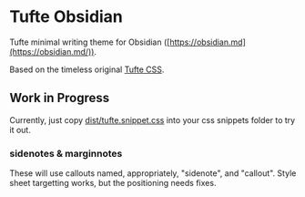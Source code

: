# Tufte Obsidian
Tufte minimal writing theme for Obsidian ([https://obsidian.md](https://obsidian.md/)).


Based on the timeless original [Tufte CSS](https://edwardtufte.github.io/tufte-css/).

## Work in Progress

Currently, just copy [dist/tufte.snippet.css](dist/tufte.snippet.css) into your css snippets folder to try it out.

### sidenotes & marginnotes
These will use callouts named, appropriately, "sidenote", and "callout". Style sheet targetting works, but the positioning needs fixes.
